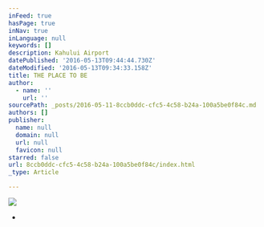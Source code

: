 ```yaml
---
inFeed: true
hasPage: true
inNav: true
inLanguage: null
keywords: []
description: Kahului Airport
datePublished: '2016-05-13T09:44:44.730Z'
dateModified: '2016-05-13T09:34:33.158Z'
title: THE PLACE TO BE
author:
  - name: ''
    url: ''
sourcePath: _posts/2016-05-11-8ccb0ddc-cfc5-4c58-b24a-100a5be0f84c.md
authors: []
publisher:
  name: null
  domain: null
  url: null
  favicon: null
starred: false
url: 8ccb0ddc-cfc5-4c58-b24a-100a5be0f84c/index.html
_type: Article

---
```

![](https://s3-us-west-2.amazonaws.com/the-grid-img/p/b2286e4943b75d134f89e8ed0091533ef143405e.png)

*